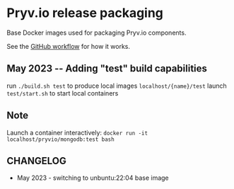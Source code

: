 # Pryv.io release packaging

Base Docker images used for packaging Pryv.io components.

See the [GitHub workflow](.github/workflows/publish.yaml) for how it works.

## May 2023 -- Adding "test" build capabilities

run `./build.sh test` to produce local images `localhost/{name}/test` 
launch `test/start.sh` to start local containers

## Note
Launch a container interactively: `docker run -it localhost/pryvio/mongodb:test bash`


## CHANGELOG
- May 2023 - switching to unbuntu:22:04 base image